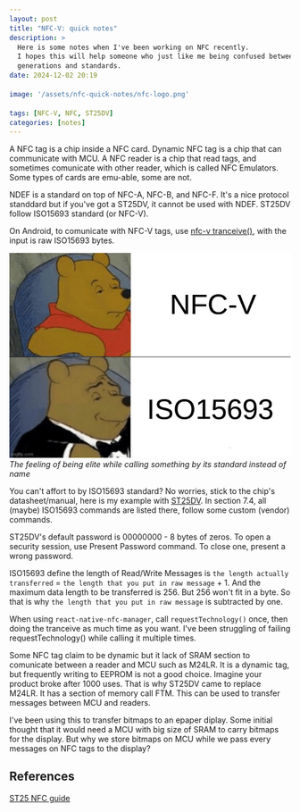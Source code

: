 ```yaml
---
layout: post
title: "NFC-V: quick notes"
description: >
  Here is some notes when I've been working on NFC recently. 
  I hopes this will help someone who just like me being confused between NFC's
  generations and standards.
date: 2024-12-02 20:19

image: '/assets/nfc-quick-notes/nfc-logo.png'

tags: [NFC-V, NFC, ST25DV]
categories: [notes]
---
```


A NFC tag is a chip inside a NFC card. Dynamic NFC tag is a chip that can
communicate with MCU. A NFC reader is a chip that read tags, and sometimes
comunicate with other reader, which is called NFC Emulators. Some types of cards
are emu-able, some are not.

NDEF is a standard on top of NFC-A, NFC-B, and NFC-F. It's a nice protocol
standdard but if you've got a ST25DV, it cannot be used with NDEF. ST25DV follow
ISO15693 standard (or NFC-V).

On Android, to comunicate with NFC-V tags, use [nfc-v
tranceive()](https://developer.android.com/reference/android/nfc/tech/NfcV#transceive(byte[])),
with the input is raw ISO15693 bytes.

![Tuxedo Winnie The Pooh Meme of NFC-V](/assets/nfc-quick-notes/pooh-nfcv.png)
_The feeling of being elite while calling something by its standard instead of name_

You can't affort to by ISO15693 standard? No worries, stick to the chip's
datasheet/manual, here is my example with
[ST25DV](https://www.st.com/resource/en/datasheet/st25dv04kc.pdf). In section
7.4, all (maybe) ISO15693 commands are listed there, follow some custom (vendor)
commands.

ST25DV's default password is 00000000 - 8 bytes of zeros. To open a security
session, use Present Password command. To close one, present a wrong password.

ISO15693 define the length of Read/Write Messages is `the length actually
transferred` = `the length that you put in raw message` + 1. And the maximum
data length to be transferred is 256. But 256 won't fit in a byte. So that is
why `the length that you put in raw message` is subtracted by one.

When using `react-native-nfc-manager`, call `requestTechnology()` once, then
doing the tranceive as much time as you want. I've been struggling of failing
requestTechnology() while calling it multiple times.

Some NFC tag claim to be dynamic but it lack of SRAM section to comunicate
between a reader and MCU such as M24LR. It is a dynamic tag, but frequently
writing to EEPROM is not a good choice. Imagine your product broke after 1000
uses. That is why ST25DV came to replace M24LR. It has a section of memory call
FTM. This can be used to transfer messages between MCU and readers.

I've been using this to transfer bitmaps to an epaper diplay. Some initial
thought that it would need a MCU with big size of SRAM to carry bitmaps for the
display. But why we store bitmaps on MCU while we pass every messages on NFC
tags to the display?

## References

[ST25 NFC guide](https://www.st.com/resource/en/technical_note/tn1216-st25-nfc-guide-stmicroelectronics.pdf)